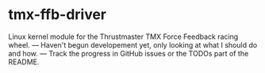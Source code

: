 # tmx-ffb-driver
Linux kernel module for the Thrustmaster TMX Force Feedback racing wheel. — Haven't begun developement yet, only looking at what I should do and how. — Track the progress in GitHub issues or the TODOs part of the README.
